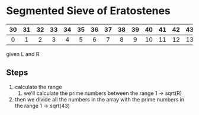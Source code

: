 # Segmented Sieve of Eratostenes

|  30   |  31   |  32   |  33   |  34   |  35   |  36   |  37   |  38   |  39   |  40   |  41   |  42   |  43   |
| :---: | :---: | :---: | :---: | :---: | :---: | :---: | :---: | :---: | :---: | :---: | :---: | :---: | :---: |
|   0   |   1   |   2   |   3   |   4   |   5   |   6   |   7   |   8   |   9   |  10   |  11   |  12   |  13   |

given L and R


## Steps

1. calculate the range
   1. we'll calculate the prime numbers between the range 1 -> sqrt(R)
2. then we divide all the numbers in the array with the prime numbers in the range 1 -> sqrt(43)

